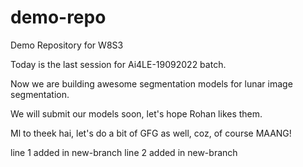 # demo-repo
Demo Repository for W8S3

Today is the last session for Ai4LE-19092022 batch.

Now we are building awesome segmentation models for lunar image segmentation.

We will submit our models soon, let's hope Rohan likes them.

Ml to theek hai, let's do a bit of GFG as well, coz, of course MAANG!


line 1 added in new-branch
line 2 added in new-branch
